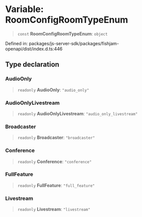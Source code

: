 # Variable: RoomConfigRoomTypeEnum

> `const` **RoomConfigRoomTypeEnum**: `object`

Defined in: packages/js-server-sdk/packages/fishjam-openapi/dist/index.d.ts:446

## Type declaration

### AudioOnly

> `readonly` **AudioOnly**: `"audio_only"`

### AudioOnlyLivestream

> `readonly` **AudioOnlyLivestream**: `"audio_only_livestream"`

### Broadcaster

> `readonly` **Broadcaster**: `"broadcaster"`

### Conference

> `readonly` **Conference**: `"conference"`

### FullFeature

> `readonly` **FullFeature**: `"full_feature"`

### Livestream

> `readonly` **Livestream**: `"livestream"`
